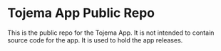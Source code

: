 # Tojema App Public Repo

This is the public repo for the Tojema App. It is not intended to contain source code for the app. It is used to hold the app releases.
